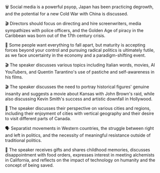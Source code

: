 🗑️ Social media is a powerful psyop, Japan has been practicing degrowth, and the potential for a new Cold War with China is discussed.

🎬 Directors should focus on directing and hire screenwriters, media sympathizes with police officers, and the Golden Age of piracy in the Caribbean was born out of the 17th century crisis.

🌊 Some people want everything to fall apart, but maturity is accepting forces beyond your control and pursuing radical politics is ultimately futile, as we face uncertainty in the economy and a paradigm-shifting event.

🎬 The speaker discusses various topics including Italian words, movies, AI YouTubers, and Quentin Tarantino's use of pastiche and self-awareness in his films.

🎬 The speaker discusses the need to portray historical figures' genuine insanity and suggests a movie about Kansas with John Brown's raid, while also discussing Kevin Smith's success and artistic downfall in Hollywood.

🌆 The speaker discusses their perspective on various cities and regions, including their enjoyment of cities with vertical geography and their desire to visit different parts of Canada.

🗣 Separatist movements in Western countries, the struggle between right and left in politics, and the necessity of meaningful resistance outside of traditional politics.

🎁 The speaker receives gifts and shares childhood memories, discusses disappointment with food orders, expresses interest in meeting alchemists in California, and reflects on the impact of technology on humanity and the concept of being saved.

